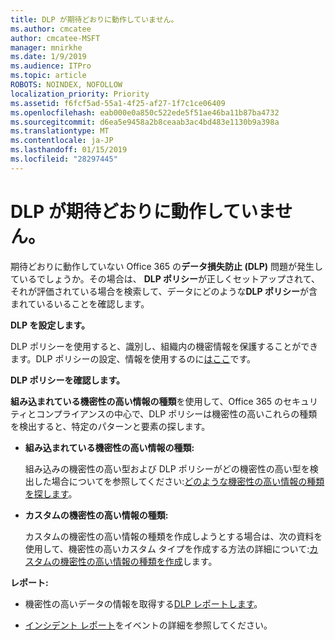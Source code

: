 ```yaml
---
title: DLP が期待どおりに動作していません。
ms.author: cmcatee
author: cmcatee-MSFT
manager: mnirkhe
ms.date: 1/9/2019
ms.audience: ITPro
ms.topic: article
ROBOTS: NOINDEX, NOFOLLOW
localization_priority: Priority
ms.assetid: f6fcf5ad-55a1-4f25-af27-1f7c1ce06409
ms.openlocfilehash: eab000e0a850c522ede5f51ae46ba11b87ba4732
ms.sourcegitcommit: d6ea5e9458a2b8ceaab3ac4bd483e1130b9a398a
ms.translationtype: MT
ms.contentlocale: ja-JP
ms.lasthandoff: 01/15/2019
ms.locfileid: "28297445"
---
```

# <a name="dlp-not-working-as-expected"></a>DLP が期待どおりに動作していません。

期待どおりに動作していない Office 365 の**データ損失防止 (DLP)** 問題が発生しているでしょうか。その場合は、 **DLP ポリシー**が正しくセットアップされて、それが評価されている場合を検索して、データにどのような**DLP ポリシー**が含まれているいることを確認します。 
  
 **DLP を設定します。**
  
DLP ポリシーを使用すると、識別し、組織内の機密情報を保護することができます。DLP ポリシーの設定、情報を使用するのに[はここ](https://docs.microsoft.com/en-us/office365/securitycompliance/prevent-data-loss#set-up-dlp)です。
  
 **DLP ポリシーを確認します。**
  
**組み込まれている機密性の高い情報の種類**を使用して、Office 365 のセキュリティとコンプライアンスの中心で、DLP ポリシーは機密性の高いこれらの種類を検出すると、特定のパターンと要素の探します。 
  
- **組み込まれている機密性の高い情報の種類:**
    
    組み込みの機密性の高い型および DLP ポリシーがどの機密性の高い型を検出した場合についてを参照してください:[どのような機密性の高い情報の種類を探します](https://docs.microsoft.com/en-us/office365/securitycompliance/what-the-sensitive-information-types-look-for)。
    
- **カスタムの機密性の高い情報の種類:**
    
    カスタムの機密性の高い情報の種類を作成しようとする場合は、次の資料を使用して、機密性の高いカスタム タイプを作成する方法の詳細について:[カスタムの機密性の高い情報の種類を作成](https://docs.microsoft.com/en-us/office365/securitycompliance/create-a-custom-sensitive-information-type)します。
    
 **レポート:**
  
- 機密性の高いデータの情報を取得する[DLP レポートします](https://docs.microsoft.com/en-us/office365/securitycompliance/data-loss-prevention-policies#dlp-reports)。
    
- [インシデント レポート](https://docs.microsoft.com/en-us/office365/securitycompliance/data-loss-prevention-policies#incident-reports)をイベントの詳細を参照してください。
    

